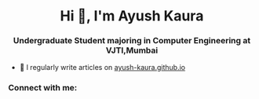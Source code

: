 <h1 align="center">Hi 👋, I'm Ayush Kaura</h1>
<h3 align="center">Undergraduate Student majoring in Computer Engineering at VJTI,Mumbai</h3>

- 📝 I regularly write articles on [ayush-kaura.github.io](ayush-kaura.github.io)

<h3 align="left">Connect with me:</h3>
<p align="left">
</p>

